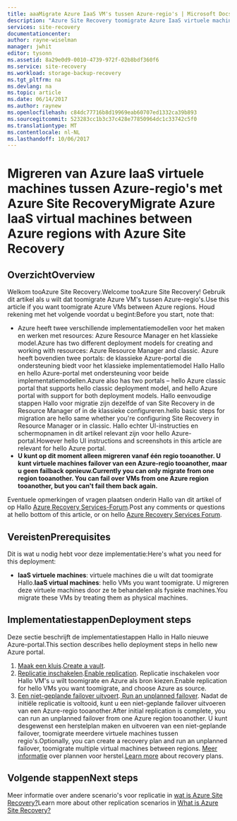 ```yaml
---
title: aaaMigrate Azure IaaS VM's tussen Azure-regio's | Microsoft Docs
description: "Azure Site Recovery toomigrate Azure IaaS virtuele machines van één Azure-regio tooanother gebruiken."
services: site-recovery
documentationcenter: 
author: rayne-wiselman
manager: jwhit
editor: tysonn
ms.assetid: 8a29e0d9-0010-4739-972f-02b8bdf360f6
ms.service: site-recovery
ms.workload: storage-backup-recovery
ms.tgt_pltfrm: na
ms.devlang: na
ms.topic: article
ms.date: 06/14/2017
ms.author: raynew
ms.openlocfilehash: c84dc77716b8d19969eab60707ed1332ca39b893
ms.sourcegitcommit: 523283cc1b3c37c428e77850964dc1c33742c5f0
ms.translationtype: MT
ms.contentlocale: nl-NL
ms.lasthandoff: 10/06/2017
---
```

# <a name="migrate-azure-iaas-virtual-machines-between-azure-regions-with-azure-site-recovery"></a><span data-ttu-id="a9953-103">Migreren van Azure IaaS virtuele machines tussen Azure-regio's met Azure Site Recovery</span><span class="sxs-lookup"><span data-stu-id="a9953-103">Migrate Azure IaaS virtual machines between Azure regions with Azure Site Recovery</span></span>
## <a name="overview"></a><span data-ttu-id="a9953-104">Overzicht</span><span class="sxs-lookup"><span data-stu-id="a9953-104">Overview</span></span>
<span data-ttu-id="a9953-105">Welkom tooAzure Site Recovery.</span><span class="sxs-lookup"><span data-stu-id="a9953-105">Welcome tooAzure Site Recovery!</span></span> <span data-ttu-id="a9953-106">Gebruik dit artikel als u wilt dat toomigrate Azure VM's tussen Azure-regio's.</span><span class="sxs-lookup"><span data-stu-id="a9953-106">Use this article if you want toomigrate Azure VMs between Azure regions.</span></span> <span data-ttu-id="a9953-107">Houd rekening met het volgende voordat u begint:</span><span class="sxs-lookup"><span data-stu-id="a9953-107">Before you start, note that:</span></span>

* <span data-ttu-id="a9953-108">Azure heeft twee verschillende implementatiemodellen voor het maken en werken met resources: Azure Resource Manager en het klassieke model.</span><span class="sxs-lookup"><span data-stu-id="a9953-108">Azure has two different deployment models for creating and working with resources: Azure Resource Manager and classic.</span></span> <span data-ttu-id="a9953-109">Azure heeft bovendien twee portals: de klassieke Azure-portal die ondersteuning biedt voor het klassieke implementatiemodel Hallo Hallo en hello Azure-portal met ondersteuning voor beide implementatiemodellen.</span><span class="sxs-lookup"><span data-stu-id="a9953-109">Azure also has two portals – hello Azure classic portal that supports hello classic deployment model, and hello Azure portal with support for both deployment models.</span></span> <span data-ttu-id="a9953-110">Hallo eenvoudige stappen Hallo voor migratie zijn dezelfde of van Site Recovery in de Resource Manager of in de klassieke configureren.</span><span class="sxs-lookup"><span data-stu-id="a9953-110">hello basic steps for migration are hello same whether you're configuring Site Recovery in Resource Manager or in classic.</span></span> <span data-ttu-id="a9953-111">Hallo echter UI-instructies en schermopnamen in dit artikel relevant zijn voor hello Azure-portal.</span><span class="sxs-lookup"><span data-stu-id="a9953-111">However hello UI instructions and screenshots in this article are relevant for hello Azure portal.</span></span>
* <span data-ttu-id="a9953-112">**U kunt op dit moment alleen migreren vanaf één regio tooanother. U kunt virtuele machines failover van een Azure-regio tooanother, maar u geen failback opnieuw.**</span><span class="sxs-lookup"><span data-stu-id="a9953-112">**Currently you can only migrate from one region tooanother. You can fail over VMs from one Azure region tooanother, but you can't fail them back again.**</span></span>

<span data-ttu-id="a9953-113">Eventuele opmerkingen of vragen plaatsen onderin Hallo van dit artikel of op Hallo [Azure Recovery Services-Forum](https://social.msdn.microsoft.com/forums/azure/home?forum=hypervrecovmgr).</span><span class="sxs-lookup"><span data-stu-id="a9953-113">Post any comments or questions at hello bottom of this article, or on hello [Azure Recovery Services Forum](https://social.msdn.microsoft.com/forums/azure/home?forum=hypervrecovmgr).</span></span>

## <a name="prerequisites"></a><span data-ttu-id="a9953-114">Vereisten</span><span class="sxs-lookup"><span data-stu-id="a9953-114">Prerequisites</span></span>
<span data-ttu-id="a9953-115">Dit is wat u nodig hebt voor deze implementatie:</span><span class="sxs-lookup"><span data-stu-id="a9953-115">Here's what you need for this deployment:</span></span>

* <span data-ttu-id="a9953-116">**IaaS virtuele machines**: virtuele machines die u wilt dat toomigrate Hallo.</span><span class="sxs-lookup"><span data-stu-id="a9953-116">**IaaS virtual machines**: hello VMs you want toomigrate.</span></span> <span data-ttu-id="a9953-117">U migreren deze virtuele machines door ze te behandelen als fysieke machines.</span><span class="sxs-lookup"><span data-stu-id="a9953-117">You migrate these VMs by treating them as physical machines.</span></span>

## <a name="deployment-steps"></a><span data-ttu-id="a9953-118">Implementatiestappen</span><span class="sxs-lookup"><span data-stu-id="a9953-118">Deployment steps</span></span>
<span data-ttu-id="a9953-119">Deze sectie beschrijft de implementatiestappen Hallo in Hallo nieuwe Azure-portal.</span><span class="sxs-lookup"><span data-stu-id="a9953-119">This section describes hello deployment steps in hello new Azure portal.</span></span>

1. <span data-ttu-id="a9953-120">[Maak een kluis](site-recovery-vmware-to-azure.md).</span><span class="sxs-lookup"><span data-stu-id="a9953-120">[Create a vault](site-recovery-vmware-to-azure.md).</span></span>
2. <span data-ttu-id="a9953-121">[Replicatie inschakelen](site-recovery-vmware-to-azure.md).</span><span class="sxs-lookup"><span data-stu-id="a9953-121">[Enable replication](site-recovery-vmware-to-azure.md).</span></span> <span data-ttu-id="a9953-122">Replicatie inschakelen voor Hallo VM's u wilt toomigrate en Azure als bron kiezen.</span><span class="sxs-lookup"><span data-stu-id="a9953-122">Enable replication for hello VMs you want toomigrate, and choose Azure as source.</span></span> 
3. <span data-ttu-id="a9953-123">[Een niet-geplande failover uitvoert](site-recovery-failover.md).</span><span class="sxs-lookup"><span data-stu-id="a9953-123">[ Run an unplanned failover](site-recovery-failover.md).</span></span> <span data-ttu-id="a9953-124">Nadat de initiële replicatie is voltooid, kunt u een niet-geplande failover uitvoeren van een Azure-regio tooanother.</span><span class="sxs-lookup"><span data-stu-id="a9953-124">After initial replication is complete, you can run an unplanned failover from one Azure region tooanother.</span></span> <span data-ttu-id="a9953-125">U kunt desgewenst een herstelplan maken en uitvoeren van een niet-geplande failover, toomigrate meerdere virtuele machines tussen regio's.</span><span class="sxs-lookup"><span data-stu-id="a9953-125">Optionally, you can create a recovery plan and run an unplanned failover, toomigrate multiple virtual machines between regions.</span></span> <span data-ttu-id="a9953-126">[Meer informatie](site-recovery-create-recovery-plans.md) over plannen voor herstel.</span><span class="sxs-lookup"><span data-stu-id="a9953-126">[Learn more](site-recovery-create-recovery-plans.md) about recovery plans.</span></span>

## <a name="next-steps"></a><span data-ttu-id="a9953-127">Volgende stappen</span><span class="sxs-lookup"><span data-stu-id="a9953-127">Next steps</span></span>
<span data-ttu-id="a9953-128">Meer informatie over andere scenario's voor replicatie in [wat is Azure Site Recovery?](site-recovery-overview.md)</span><span class="sxs-lookup"><span data-stu-id="a9953-128">Learn more about other replication scenarios in [What is Azure Site Recovery?](site-recovery-overview.md)</span></span>
